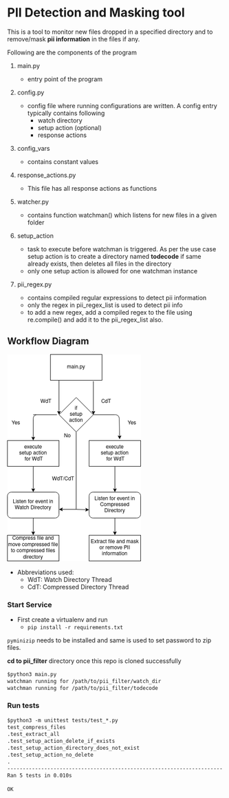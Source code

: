 # PII Detection and Masking tool
 This is a tool to monitor new files dropped in a specified directory and to remove/mask **pii information** in the files if any.
 
Following are the components of the program

1. main.py
    - entry point of the program

    
2. config.py
    - config file where running configurations are written. A config entry typically contains following
        - watch directory
        - setup action (optional)
        - response actions

    
3. config_vars
    - contains constant values

    
4. response_actions.py
    - This file has all response actions as functions

    
5. watcher.py
    - contains function watchman() which listens for new files in a given folder

    
6. setup_action
    - task to execute before watchman is triggered. As per the use case setup action is to create a directory named **todecode** if same already exists, then deletes all files in the directory
    - only one setup action is allowed for one watchman instance
    

7. pii_regex.py
    - contains compiled regular expressions to detect pii information
    - only the regex in pii_regex_list is used to detect pii info
    - to add a new regex, add a compiled regex to the file using re.compile() and add it to the pii_regex_list also.
    

## Workflow Diagram


![workflow](./workflow.png?raw=true "workflow")

- Abbreviations used:
   - WdT: Watch Directory Thread
   - CdT: Compressed Directory Thread
   

### Start Service

 - First create a virtualenv and run 
   - `pip install -r requirements.txt`
   
`pyminizip` needs to be installed and same is used to set password to zip files.

**cd to pii_filter** directory once this repo is cloned successfully

```
$python3 main.py 
watchman running for /path/to/pii_filter/watch_dir
watchman running for /path/to/pii_filter/todecode
```

### Run tests

```
$python3 -m unittest tests/test_*.py
test_compress_files
.test_extract_all
.test_setup_action_delete_if_exists
.test_setup_action_directory_does_not_exist
.test_setup_action_no_delete
.
----------------------------------------------------------------------
Ran 5 tests in 0.010s

OK
```